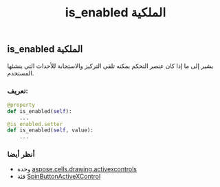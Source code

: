 ﻿---
title: is_enabled الملكية
second_title: Aspose.Cells for Python via .NET API المراجع
description:
type: docs
weight: 100
url: /ar/python-net/aspose.cells.drawing.activexcontrols/spinbuttonactivexcontrol/is_enabled/
is_root: false
---
##  is_enabled الملكية

يشير إلى ما إذا كان عنصر التحكم يمكنه تلقي التركيز والاستجابة للأحداث التي ينشئها المستخدم.
###  تعريف:
```python
@property
def is_enabled(self):
    ...
@is_enabled.setter
def is_enabled(self, value):
    ...
```

###  أنظر أيضا
* وحدة [aspose.cells.drawing.activexcontrols](../../)
* فئة [SpinButtonActiveXControl](/cells/ar/python-net/aspose.cells.drawing.activexcontrols/spinbuttonactivexcontrol)
